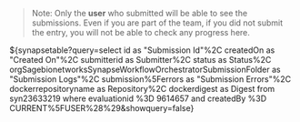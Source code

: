 
> Note: Only the **user** who submitted will be able to see the submissions.  Even if you are part of the team, if you did not submit the entry, you will not be able to check any progress here.

${synapsetable?query=select id as "Submission Id"%2C createdOn as "Created On"%2C submitterid as Submitter%2C status as Status%2C orgSagebionetworksSynapseWorkflowOrchestratorSubmissionFolder as "Submission Logs"%2C submission%5Ferrors as "Submission Errors"%2C dockerrepositoryname as Repository%2C dockerdigest as Digest from  syn23633219 where evaluationid %3D 9614657 and createdBy %3D CURRENT%5FUSER%28%29&showquery=false}

